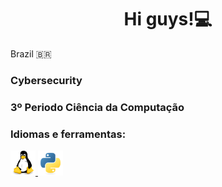 <h1 align="center"> Hi guys!💻</h1> Brazil 🇧🇷
<h3 align="left">Cybersecurity</h3>
<h3 align="left">3º Periodo Ciência da Computação</h3>
<h3 align="left">Idiomas e ferramentas:</h3>
<p align="left"> <a href="https://www.linux. org/" target="_blank" rel="noreferrer"> <img src="https://raw.githubusercontent.com/devicons/devicon/master/icons/linux/linux-original.svg" alt="linux" width="40" height="40"/> </a> <a href="https://www.python.org" target="_blank" rel="noreferrer"><img src="https://raw.githubusercontent.com/devicons/devicon/master/icons/python/python-original.svg" alt="python" width="40" height="40"/> </ um> </p>
